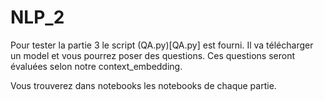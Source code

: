 # NLP_2

Pour tester la partie 3 le script (QA.py)[QA.py] est fourni. Il va télécharger un model et vous pourrez poser des questions. Ces questions seront évaluées selon notre context_embedding. 

Vous trouverez dans notebooks les notebooks de chaque partie.